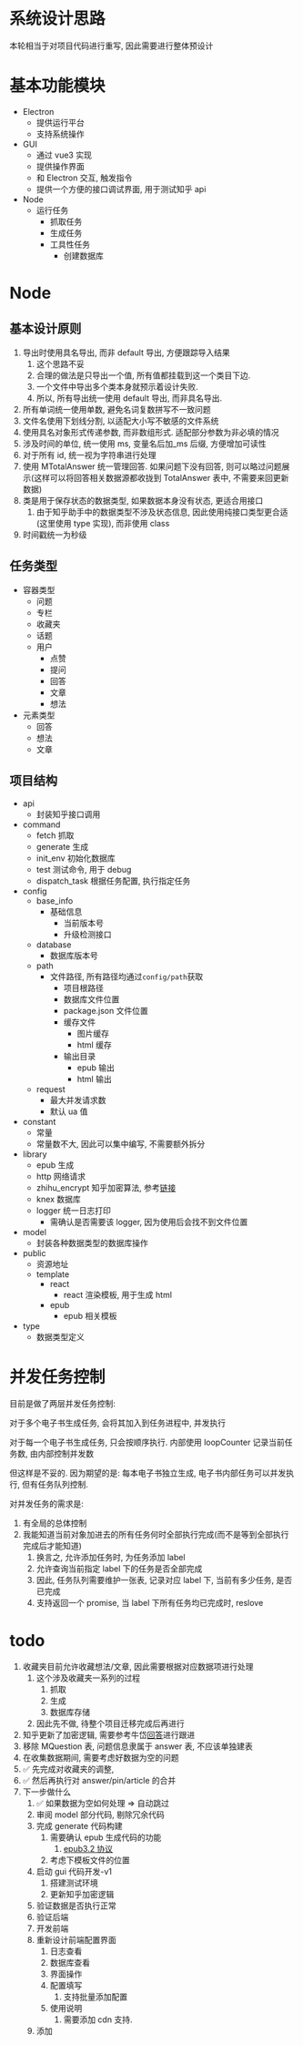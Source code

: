 # 系统设计思路

本轮相当于对项目代码进行重写, 因此需要进行整体预设计

# 基本功能模块

- Electron
  - 提供运行平台
  - 支持系统操作
- GUI
  - 通过 vue3 实现
  - 提供操作界面
  - 和 Electron 交互, 触发指令
  - 提供一个方便的接口调试界面, 用于测试知乎 api
- Node
  - 运行任务
    - 抓取任务
    - 生成任务
    - 工具性任务
      - 创建数据库

# Node

## 基本设计原则

1.  导出时使用具名导出, 而非 default 导出, 方便跟踪导入结果
    1.  这个思路不妥
    2.  合理的做法是只导出一个值, 所有值都挂载到这一个类目下边.
    3.  一个文件中导出多个类本身就预示着设计失败.
    4.  所以, 所有导出统一使用 default 导出, 而非具名导出.
2.  所有单词统一使用单数, 避免名词复数拼写不一致问题
3.  文件名使用下划线分割, 以适配大小写不敏感的文件系统
4.  使用具名对象形式传递参数, 而非数组形式. 适配部分参数为非必填的情况
5.  涉及时间的单位, 统一使用 ms, 变量名后加\_ms 后缀, 方便增加可读性
6.  对于所有 id, 统一视为字符串进行处理
7.  使用 MTotalAnswer 统一管理回答. 如果问题下没有回答, 则可以略过问题展示(这样可以将回答相关数据源都收拢到 TotalAnswer 表中, 不需要来回更新数据)
8.  类是用于保存状态的数据类型, 如果数据本身没有状态, 更适合用接口
    1.  由于知乎助手中的数据类型不涉及状态信息, 因此使用纯接口类型更合适(这里使用 type 实现), 而非使用 class
9.  时间戳统一为秒级

## 任务类型

- 容器类型
  - 问题
  - 专栏
  - 收藏夹
  - 话题
  - 用户
    - 点赞
    - 提问
    - 回答
    - 文章
    - 想法
- 元素类型
  - 回答
  - 想法
  - 文章

## 项目结构

- api
  - 封装知乎接口调用
- command
  - fetch 抓取
  - generate 生成
  - init_env 初始化数据库
  - test 测试命令, 用于 debug
  - dispatch_task 根据任务配置, 执行指定任务
- config
  - base_info
    - 基础信息
      - 当前版本号
      - 升级检测接口
  - database
    - 数据库版本号
  - path
    - 文件路径, 所有路径均通过`config/path`获取
      - 项目根路径
      - 数据库文件位置
      - package.json 文件位置
      - 缓存文件
        - 图片缓存
        - html 缓存
      - 输出目录
        - epub 输出
        - html 输出
  - request
    - 最大并发请求数
    - 默认 ua 值
- constant
  - 常量
  - 常量数不大, 因此可以集中编写, 不需要额外拆分
- library
  - epub 生成
  - http 网络请求
  - zhihu_encrypt 知乎加密算法, 参考[链接](https://github.com/niudai/VSCode-Zhihu/blob/master/src/util/g_encrypt.js)
  - knex 数据库
  - logger 统一日志打印
    - 需确认是否需要该 logger, 因为使用后会找不到文件位置
- model
  - 封装各种数据类型的数据库操作
- public
  - 资源地址
  - template
    - react
      - react 渲染模板, 用于生成 html
    - epub
      - epub 相关模板
- type
  - 数据类型定义

# 并发任务控制

目前是做了两层并发任务控制:

对于多个电子书生成任务, 会将其加入到任务进程中, 并发执行

对于每一个电子书生成任务, 只会按顺序执行. 内部使用 loopCounter 记录当前任务数, 由内部控制并发数

但这样是不妥的. 因为期望的是: 每本电子书独立生成, 电子书内部任务可以并发执行, 但有任务队列控制.

对并发任务的需求是:

1.  有全局的总体控制
2.  我能知道当前对象加进去的所有任务何时全部执行完成(而不是等到全部执行完成后才能知道)
    1.  换言之, 允许添加任务时, 为任务添加 label
    2.  允许查询当前指定 label 下的任务是否全部完成
    3.  因此, 任务队列需要维护一张表, 记录对应 label 下, 当前有多少任务, 是否已完成
    4.  支持返回一个 promise, 当 label 下所有任务均已完成时, reslove

# todo

1.  收藏夹目前允许收藏想法/文章, 因此需要根据对应数据项进行处理
    1.  这个涉及收藏夹一系列的过程
        1.  抓取
        2.  生成
        3.  数据库存储
    2.  因此先不做, 待整个项目迁移完成后再进行
2.  知乎更新了加密逻辑, 需要参考牛岱[回答](https://zhuanlan.zhihu.com/p/537089038)进行跟进
3.  移除 MQuestion 表, 问题信息隶属于 answer 表, 不应该单独建表
4.  在收集数据期间, 需要考虑好数据为空的问题
5.  ✅ 先完成对收藏夹的调整,
6.  ✅ 然后再执行对 answer/pin/article 的合并
7.  下一步做什么
    1.  ✅ 如果数据为空如何处理 => 自动跳过
    2.  审阅 model 部分代码, 剔除冗余代码
    3.  完成 generate 代码构建
        1.  需要确认 epub 生成代码的功能
            1.  [epub3.2 协议](https://www.w3.org/publishing/epub/epub-spec.html)
        2.  考虑下模板文件的位置
    4.  启动 gui 代码开发-v1
        1.  搭建测试环境
        2.  更新知乎加密逻辑
    5.  验证数据是否执行正常
    6.  验证后端
    7.  开发前端
    8.  重新设计前端配置界面
        1.  日志查看
        2.  数据库查看
        3.  界面操作
        4.  配置填写
            1.  支持批量添加配置
        5.  使用说明
            1.  需要添加 cdn 支持.
    9.  添加
